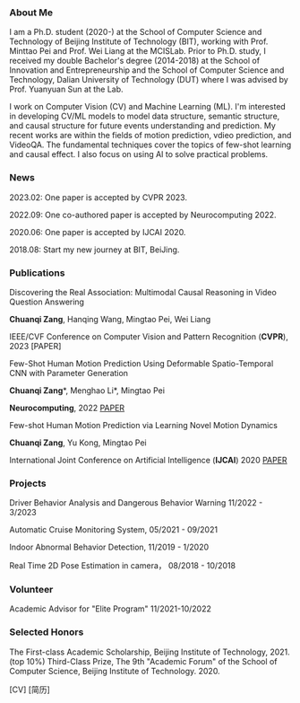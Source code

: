 ### About Me
I am a Ph.D. student (2020-) at the School of Computer Science and Technology of Beijing Institute of Technology (BIT), working with Prof. Minttao Pei and Prof. Wei Liang at the MCISLab. Prior to Ph.D. study, I received my double Bachelor's degree (2014-2018) at the School of Innovation and Entrepreneurship and the School of Computer Science and Technology, Dalian University of Technology (DUT) where I was advised by Prof. Yuanyuan Sun at the Lab.

I work on Computer Vision (CV) and Machine Learning (ML). I'm interested in developing CV/ML models to model data structure, semantic structure, and causal structure for future events understanding and prediction. My recent works are within the fields of motion prediction, vdieo prediction, and VideoQA. The fundamental techniques cover the topics of few-shot learning and causal effect. I also focus on using AI to solve practical problems.

### News
2023.02: One paper is accepted by CVPR 2023.

2022.09: One co-authored paper is accepted by Neurocomputing 2022.

2020.06: One paper is accepted by IJCAI 2020.

2018.08: Start my new journey at BIT, BeiJing.


### Publications
Discovering the Real Association: Multimodal Causal Reasoning in Video Question Answering

**Chuanqi Zang**, Hanqing Wang, Mingtao Pei, Wei Liang

IEEE/CVF Conference on Computer Vision and Pattern Recognition (**CVPR**), 2023 [PAPER]

Few-Shot Human Motion Prediction Using Deformable Spatio-Temporal CNN with Parameter Generation 

**Chuanqi Zang***, Menghao Li*, Mingtao Pei 

**Neurocomputing**, 2022 [PAPER](https://www.sciencedirect.com/science/article/pii/S0925231222012231?utm_campaign=STMJ_AUTH_SERV_PUBLISHED&utm_medium=email&utm_acid=222433177&SIS_ID=&dgcid=STMJ_AUTH_SERV_PUBLISHED&CMX_ID=&utm_in=DM300589&utm_source=AC_)

Few-shot Human Motion Prediction via Learning Novel Motion Dynamics 

**Chuanqi Zang**, Yu Kong, Mingtao Pei 

International Joint Conference on Artificial Intelligence (**IJCAI**) 2020 [PAPER](https://www.ijcai.org/proceedings/2020/0118.pdf)

### Projects

Driver Behavior Analysis and Dangerous Behavior Warning 11/2022 - 3/2023

Automatic Cruise Monitoring System, 05/2021 - 09/2021

Indoor Abnormal Behavior Detection, 11/2019 - 1/2020

Real Time 2D Pose Estimation in camera， 08/2018 - 10/2018

### Volunteer
Academic Advisor for "Elite Program" 11/2021-10/2022

### Selected Honors
The First-class Academic Scholarship, Beijing Institute of Technology, 2021. (top 10%)
Third-Class Prize, The 9th "Academic Forum" of the School of Computer Science, Beijing Institute of Technology. 2020.

[CV]
[简历]

